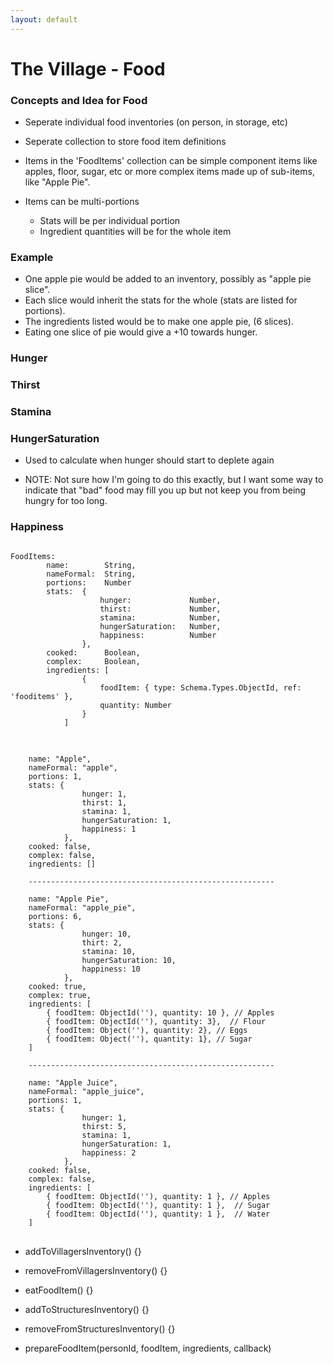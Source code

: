 ```yaml
---
layout: default
---
```


# The Village - Food


### Concepts and Idea for Food

* Seperate individual food inventories (on person, in storage, etc)
* Seperate collection to store food item definitions

* Items in the 'FoodItems' collection can be simple component items like apples, floor, sugar, etc or more complex items made up of sub-items, like "Apple Pie".

* Items can be multi-portions
	* Stats will be per individual portion
	* Ingredient quantities will be for the whole item

### Example

* One apple pie would be added to an inventory, possibly as "apple pie slice".  
* Each slice would inherit the stats for the whole (stats are listed for portions).  
* The ingredients listed would be to make one apple pie, (6 slices).
* Eating one slice of pie would give a +10 towards hunger.


### Hunger


### Thirst

### Stamina

### HungerSaturation

* Used to calculate when hunger should start to deplete again

* NOTE:  Not sure how I'm going to do this exactly, but I want some way to indicate that "bad" food may fill you up but not keep you from being hungry for too long.


### Happiness 

<pre>
<code>
FoodItems:
		name:        String,
		nameFormal:  String,
		portions:    Number
		stats:  {
					hunger: 			Number,
					thirst:				Number,
					stamina: 			Number,
					hungerSaturation: 	Number,
					happiness: 			Number	
				},
		cooked:      Boolean,
		complex:     Boolean,
		ingredients: [
				{
					foodItem: { type: Schema.Types.ObjectId, ref: 'fooditems' },
					quantity: Number
				}
			]
</code>
</pre>

<pre>
<code>
	name: "Apple",
	nameFormal: "apple",
	portions: 1,
	stats: {
				hunger: 1,
				thirst: 1,
				stamina: 1,
				hungerSaturation: 1,
				happiness: 1
			},
	cooked: false,
	complex: false,
	ingredients: []
	
	-------------------------------------------------------

	name: "Apple Pie",
	nameFormal: "apple_pie",
	portions: 6,
	stats: {
				hunger: 10,
				thirt: 2,
				stamina: 10,
				hungerSaturation: 10,
				happiness: 10
			},
	cooked: true,
	complex: true,
	ingredients: [
		{ foodItem: ObjectId(''), quantity: 10 }, // Apples
		{ foodItem: ObjectId(''), quantity: 3},  // Flour
		{ foodItem: Object(''), quantity: 2}, // Eggs
		{ foodItem: Object(''), quantity: 1}, // Sugar
	]

	-------------------------------------------------------

	name: "Apple Juice",
	nameFormal: "apple_juice",
	portions: 1,
	stats: {
				hunger: 1,
				thirst: 5,
				stamina: 1,
				hungerSaturation: 1,
				happiness: 2
			},
	cooked: false,
	complex: false,
	ingredients: [
		{ foodItem: ObjectId(''), quantity: 1 }, // Apples
		{ foodItem: ObjectId(''), quantity: 1 },  // Sugar
		{ foodItem: ObjectId(''), quantity: 1 },  // Water
	]
</code>
</pre>


* addToVillagersInventory() {}

* removeFromVillagersInventory() {}

* eatFoodItem() {}

* addToStructuresInventory() {}

* removeFromStructuresInventory() {}

* prepareFoodItem(personId, foodItem, ingredients, callback)
